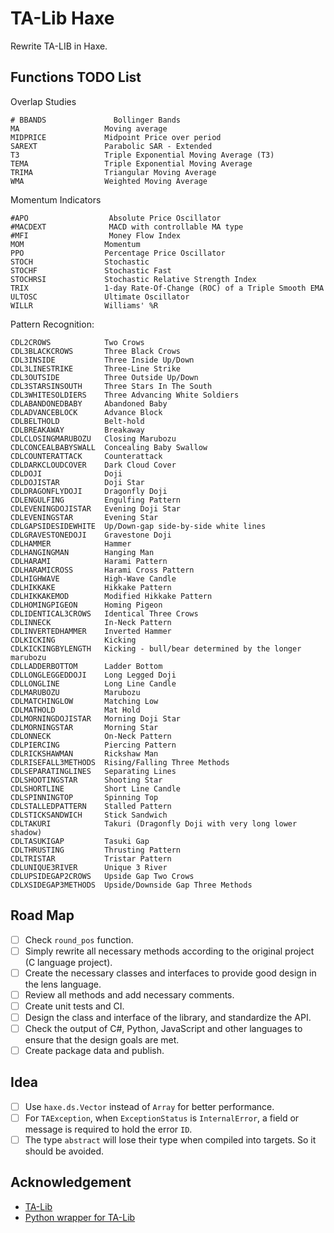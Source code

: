 # TA-Lib Haxe

Rewrite TA-LIB in Haxe.

## Functions TODO List

Overlap Studies

```plain
# BBANDS               Bollinger Bands
MA                   Moving average
MIDPRICE             Midpoint Price over period
SAREXT               Parabolic SAR - Extended
T3                   Triple Exponential Moving Average (T3)
TEMA                 Triple Exponential Moving Average
TRIMA                Triangular Moving Average
WMA                  Weighted Moving Average
```

Momentum Indicators

```plain
#APO                  Absolute Price Oscillator
#MACDEXT              MACD with controllable MA type
#MFI                  Money Flow Index
MOM                  Momentum
PPO                  Percentage Price Oscillator
STOCH                Stochastic
STOCHF               Stochastic Fast
STOCHRSI             Stochastic Relative Strength Index
TRIX                 1-day Rate-Of-Change (ROC) of a Triple Smooth EMA
ULTOSC               Ultimate Oscillator
WILLR                Williams' %R
```

Pattern Recognition:

```plain
CDL2CROWS            Two Crows
CDL3BLACKCROWS       Three Black Crows
CDL3INSIDE           Three Inside Up/Down
CDL3LINESTRIKE       Three-Line Strike
CDL3OUTSIDE          Three Outside Up/Down
CDL3STARSINSOUTH     Three Stars In The South
CDL3WHITESOLDIERS    Three Advancing White Soldiers
CDLABANDONEDBABY     Abandoned Baby
CDLADVANCEBLOCK      Advance Block
CDLBELTHOLD          Belt-hold
CDLBREAKAWAY         Breakaway
CDLCLOSINGMARUBOZU   Closing Marubozu
CDLCONCEALBABYSWALL  Concealing Baby Swallow
CDLCOUNTERATTACK     Counterattack
CDLDARKCLOUDCOVER    Dark Cloud Cover
CDLDOJI              Doji
CDLDOJISTAR          Doji Star
CDLDRAGONFLYDOJI     Dragonfly Doji
CDLENGULFING         Engulfing Pattern
CDLEVENINGDOJISTAR   Evening Doji Star
CDLEVENINGSTAR       Evening Star
CDLGAPSIDESIDEWHITE  Up/Down-gap side-by-side white lines
CDLGRAVESTONEDOJI    Gravestone Doji
CDLHAMMER            Hammer
CDLHANGINGMAN        Hanging Man
CDLHARAMI            Harami Pattern
CDLHARAMICROSS       Harami Cross Pattern
CDLHIGHWAVE          High-Wave Candle
CDLHIKKAKE           Hikkake Pattern
CDLHIKKAKEMOD        Modified Hikkake Pattern
CDLHOMINGPIGEON      Homing Pigeon
CDLIDENTICAL3CROWS   Identical Three Crows
CDLINNECK            In-Neck Pattern
CDLINVERTEDHAMMER    Inverted Hammer
CDLKICKING           Kicking
CDLKICKINGBYLENGTH   Kicking - bull/bear determined by the longer marubozu
CDLLADDERBOTTOM      Ladder Bottom
CDLLONGLEGGEDDOJI    Long Legged Doji
CDLLONGLINE          Long Line Candle
CDLMARUBOZU          Marubozu
CDLMATCHINGLOW       Matching Low
CDLMATHOLD           Mat Hold
CDLMORNINGDOJISTAR   Morning Doji Star
CDLMORNINGSTAR       Morning Star
CDLONNECK            On-Neck Pattern
CDLPIERCING          Piercing Pattern
CDLRICKSHAWMAN       Rickshaw Man
CDLRISEFALL3METHODS  Rising/Falling Three Methods
CDLSEPARATINGLINES   Separating Lines
CDLSHOOTINGSTAR      Shooting Star
CDLSHORTLINE         Short Line Candle
CDLSPINNINGTOP       Spinning Top
CDLSTALLEDPATTERN    Stalled Pattern
CDLSTICKSANDWICH     Stick Sandwich
CDLTAKURI            Takuri (Dragonfly Doji with very long lower shadow)
CDLTASUKIGAP         Tasuki Gap
CDLTHRUSTING         Thrusting Pattern
CDLTRISTAR           Tristar Pattern
CDLUNIQUE3RIVER      Unique 3 River
CDLUPSIDEGAP2CROWS   Upside Gap Two Crows
CDLXSIDEGAP3METHODS  Upside/Downside Gap Three Methods
```

## Road Map

- [ ] Check `round_pos` function.
- [ ] Simply rewrite all necessary methods according to the original project (C language project).
- [ ] Create the necessary classes and interfaces to provide good design in the lens language.
- [ ] Review all methods and add necessary comments.
- [ ] Create unit tests and CI.
- [ ] Design the class and interface of the library, and standardize the API.
- [ ] Check the output of C#, Python, JavaScript and other languages ​​to ensure that the design goals are met.
- [ ] Create package data and publish.

## Idea

- [ ] Use `haxe.ds.Vector` instead of `Array` for better performance.
- [ ] For `TAException`, when `ExceptionStatus` is `InternalError`, a field or message is required to hold the error `ID`.
- [ ] The type `abstract` will lose their type when compiled into targets. So it should be avoided.

## Acknowledgement

- [TA-Lib](https://ta-lib.org/)
- [Python wrapper for TA-Lib](https://ta-lib.github.io/ta-lib-python/)
